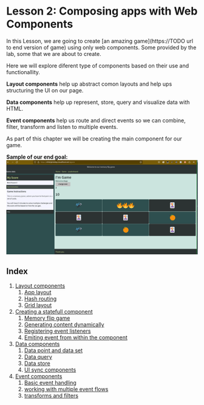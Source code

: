 # Lesson 2: Composing apps with Web Components

In this Lesson, we are going to create [an amazing game](https://TODO url to end version of game) using only web components. Some provided by the lab, some that we are about to create.


Here we will explore diferent type of components based on their use and functionallity.
 

**Layout components** help up abstract comon layouts and help ups structuring the UI on our page.

**Data components** help up represent, store, query and visualize data with HTML.

**Event components** help us route and direct events so we can combine, filter, transform and listen to multiple events.

As part of this chapter we will be creating the main component for our game.

**Sample of our end goal:**
![awesome game screenshot](../assets/game-preview-1.png)



## Index

1. [Layout components](./section-1/steps.md) 
    1. [App layout](./section-1/steps.md#activity-211-app-layout)
    2. [Hash routing](./section-1/steps.md#activity-212-hash-routing)
    3. [Grid layout](./section-1/steps.md#activity-213-grid-layout)
2. [Creating a statefull component](./section-2/steps.md)
    1. [Memory flip game](./section-2/steps.md#activity-221-memory-flip-game-)
    2. [Generating content dynamically](./section-2/steps.md#activity-222-generating-content-dynamically)
    3. [Registering event listeners](./section-2/steps.md#activity-223-registering-event-listeners)
    4. [Emiting event from within the component](./section-2/steps.md#activity-224-emiting-event-from-within-the-component)
3. [Data components](./section-3/steps.md)
    1. [Data point and data set](./section-3/steps.md#activity-231-data-point-and-data-set)
    2. [Data query](./section-3/steps.md#activity-232-data-query)
    3. [Data store](./section-3/steps.md#activity-233-data-store)
    4. [UI sync components](./section-3/steps.md#activity-234-ui-sync-components)
4. [Event components](./section-4/steps.md)
    1. [Basic event handling](./section-4/steps.md#activity-241-basic-event-handling)
    2. [working with multiple event flows](./section-4/steps.md#activity-242-working-with-multiple-event-flows)
    3. [transforms and filters](./section-4/steps.md#activity-243-event-source-filter-and-transforms)